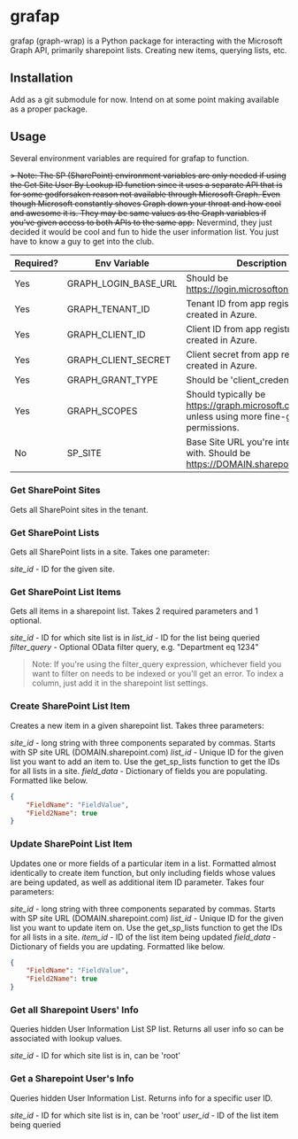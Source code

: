 # grafap

grafap (graph-wrap) is a Python package for interacting with the Microsoft Graph API, primarily sharepoint lists. Creating new items, querying lists, etc.

## Installation

Add as a git submodule for now. Intend on at some point making available as a proper package.

## Usage

Several environment variables are required for grafap to function.

~~> Note: The SP (SharePoint) environment variables are only needed if using the Get Site User By Lookup ID function since it uses a separate API that is for some godforsaken reason not available through Microsoft Graph. Even though Microsoft constantly shoves Graph down your throat and how cool and awesome it is. They may be same values as the Graph variables if you've given access to both APIs to the same app.~~
Nevermind, they just decided it would be cool and fun to hide the user information list. You just have to know a guy to get into the club.

| Required? | Env Variable | Description |
| --------- | ------------ | ----------- |
| Yes | GRAPH_LOGIN_BASE_URL | Should be <https://login.microsoftonline.com/> |
| Yes | GRAPH_TENANT_ID | Tenant ID from app registration created in Azure. |
| Yes | GRAPH_CLIENT_ID | Client ID from app registration created in Azure. |
| Yes | GRAPH_CLIENT_SECRET | Client secret from app registration created in Azure. |
| Yes | GRAPH_GRANT_TYPE | Should be 'client_credentials' |
| Yes | GRAPH_SCOPES | Should typically be <https://graph.microsoft.com/.default> unless using more fine-grained permissions. |
| No | SP_SITE | Base Site URL you're interacting with. Should be <https://DOMAIN.sharepoint.com/> |

### Get SharePoint Sites

Gets all SharePoint sites in the tenant.

### Get SharePoint Lists

Gets all SharePoint lists in a site. Takes one parameter:

*site_id* - ID for the given site.

### Get SharePoint List Items

Gets all items in a sharepoint list. Takes 2 required parameters and 1 optional.

*site_id* - ID for which site list is in
*list_id* - ID for the list being queried
*filter_query* - Optional OData filter query, e.g. "Department eq 1234"

> Note: If you're using the filter_query expression, whichever field you want to filter on needs to be indexed or you'll get an error. To index a column, just add it in the sharepoint list settings.

### Create SharePoint List Item

Creates a new item in a given sharepoint list. Takes three parameters:

*site_id* - long string with three components separated by commas. Starts with SP site URL (DOMAIN.sharepoint.com)
*list_id* - Unique ID for the given list you want to add an item to. Use the get_sp_lists function to get the IDs for all lists in a site.
*field_data* - Dictionary of fields you are populating. Formatted like below.

```json
{
    "FieldName": "FieldValue",
    "Field2Name": true
}
```

### Update SharePoint List Item

Updates one or more fields of a particular item in a list. Formatted almost identically to create item function, but only including fields whose values are being updated, as well as additional item ID parameter. Takes four parameters:

*site_id* - long string with three components separated by commas. Starts with SP site URL (DOMAIN.sharepoint.com)
*list_id* - Unique ID for the given list you want to update item on. Use the get_sp_lists function to get the IDs for all lists in a site.
*item_id* - ID of the list item being updated
*field_data* - Dictionary of fields you are updating. Formatted like below.

```json
{
    "FieldName": "FieldValue",
    "Field2Name": true
}
```

### Get all Sharepoint Users' Info

Queries hidden User Information List SP list. Returns all user info so can be associated with lookup values.

*site_id* - ID for which site list is in, can be 'root'

### Get a Sharepoint User's Info

Queries hidden User Information List. Returns info for a specific user ID.

*site_id* - ID for which site list is in, can be 'root'
*user_id* - ID of the list item being queried
